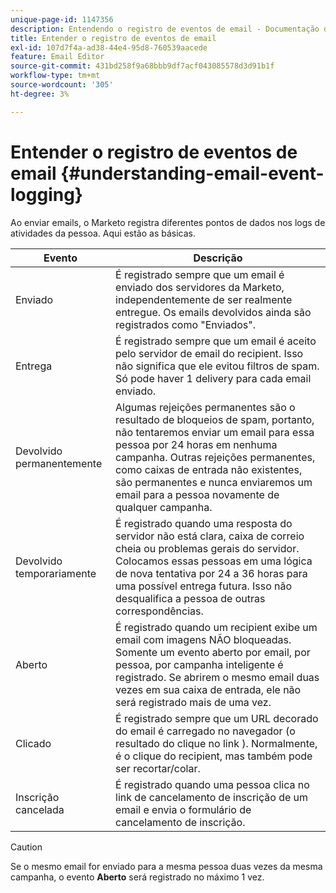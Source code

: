 ```yaml
---
unique-page-id: 1147356
description: Entendendo o registro de eventos de email - Documentação do Marketo - Documentação do produto
title: Entender o registro de eventos de email
exl-id: 107d7f4a-ad38-44e4-95d8-760539aacede
feature: Email Editor
source-git-commit: 431bd258f9a68bbb9df7acf043085578d3d91b1f
workflow-type: tm+mt
source-wordcount: '305'
ht-degree: 3%

---
```


# Entender o registro de eventos de email {#understanding-email-event-logging}

Ao enviar emails, o Marketo registra diferentes pontos de dados nos logs de atividades da pessoa. Aqui estão as básicas.

| Evento | Descrição |
|---|---|
| Enviado | É registrado sempre que um email é enviado dos servidores da Marketo, independentemente de ser realmente entregue. Os emails devolvidos ainda são registrados como &quot;Enviados&quot;. |
| Entrega | É registrado sempre que um email é aceito pelo servidor de email do recipient. Isso não significa que ele evitou filtros de spam. Só pode haver 1 delivery para cada email enviado. |
| Devolvido permanentemente | Algumas rejeições permanentes são o resultado de bloqueios de spam, portanto, não tentaremos enviar um email para essa pessoa por 24 horas em nenhuma campanha. Outras rejeições permanentes, como caixas de entrada não existentes, são permanentes e nunca enviaremos um email para a pessoa novamente de qualquer campanha. |
| Devolvido temporariamente | É registrado quando uma resposta do servidor não está clara, caixa de correio cheia ou problemas gerais do servidor. Colocamos essas pessoas em uma lógica de nova tentativa por 24 a 36 horas para uma possível entrega futura. Isso não desqualifica a pessoa de outras correspondências. |
| Aberto | É registrado quando um recipient exibe um email com imagens NÃO bloqueadas. Somente um evento aberto por email, por pessoa, por campanha inteligente é registrado. Se abrirem o mesmo email duas vezes em sua caixa de entrada, ele não será registrado mais de uma vez. |
| Clicado | É registrado sempre que um URL decorado do email é carregado no navegador (o resultado do clique no link ). Normalmente, é o clique do recipient, mas também pode ser recortar/colar. |
| Inscrição cancelada | É registrado quando uma pessoa clica no link de cancelamento de inscrição de um email e envia o formulário de cancelamento de inscrição. |

>[!CAUTION]
>
>Se o mesmo email for enviado para a mesma pessoa duas vezes da mesma campanha, o evento **Aberto** será registrado no máximo 1 vez.
